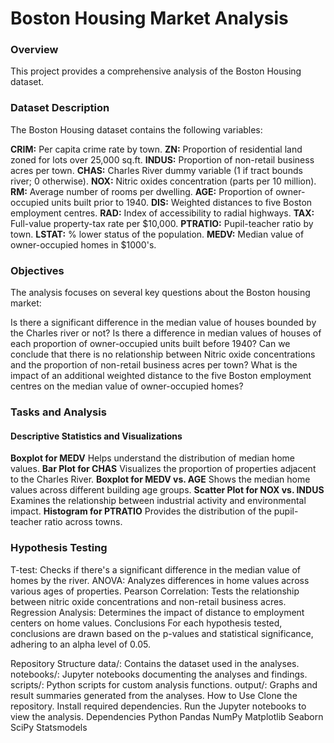# Boston Housing Market Analysis
### Overview
This project provides a comprehensive analysis of the Boston Housing dataset. 

### Dataset Description
The Boston Housing dataset contains the following variables:

**CRIM:** Per capita crime rate by town.
**ZN:** Proportion of residential land zoned for lots over 25,000 sq.ft.
**INDUS:** Proportion of non-retail business acres per town.
**CHAS:** Charles River dummy variable (1 if tract bounds river; 0 otherwise).
**NOX:** Nitric oxides concentration (parts per 10 million).
**RM:** Average number of rooms per dwelling.
**AGE:** Proportion of owner-occupied units built prior to 1940.
**DIS:** Weighted distances to five Boston employment centres.
**RAD:** Index of accessibility to radial highways.
**TAX:** Full-value property-tax rate per $10,000.
**PTRATIO:** Pupil-teacher ratio by town.
**LSTAT:** % lower status of the population.
**MEDV:** Median value of owner-occupied homes in $1000's.

### Objectives
The analysis focuses on several key questions about the Boston housing market:

Is there a significant difference in the median value of houses bounded by the Charles river or not?
Is there a difference in median values of houses of each proportion of owner-occupied units built before 1940?
Can we conclude that there is no relationship between Nitric oxide concentrations and the proportion of non-retail business acres per town?
What is the impact of an additional weighted distance to the five Boston employment centres on the median value of owner-occupied homes?

### Tasks and Analysis
#### Descriptive Statistics and Visualizations
**Boxplot for MEDV** Helps understand the distribution of median home values.
**Bar Plot for CHAS** Visualizes the proportion of properties adjacent to the Charles River.
**Boxplot for MEDV vs. AGE** Shows the median home values across different building age groups.
**Scatter Plot for NOX vs. INDUS** Examines the relationship between industrial activity and environmental impact.
**Histogram for PTRATIO** Provides the distribution of the pupil-teacher ratio across towns.

### Hypothesis Testing
T-test: Checks if there's a significant difference in the median value of homes by the river.
ANOVA: Analyzes differences in home values across various ages of properties.
Pearson Correlation: Tests the relationship between nitric oxide concentrations and non-retail business acres.
Regression Analysis: Determines the impact of distance to employment centers on home values.
Conclusions
For each hypothesis tested, conclusions are drawn based on the p-values and statistical significance, adhering to an alpha level of 0.05.

Repository Structure
data/: Contains the dataset used in the analyses.
notebooks/: Jupyter notebooks documenting the analyses and findings.
scripts/: Python scripts for custom analysis functions.
output/: Graphs and result summaries generated from the analyses.
How to Use
Clone the repository.
Install required dependencies.
Run the Jupyter notebooks to view the analysis.
Dependencies
Python
Pandas
NumPy
Matplotlib
Seaborn
SciPy
Statsmodels
